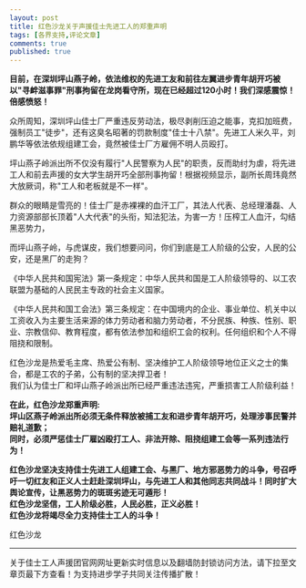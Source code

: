 ```yaml
---
layout: post
title: 红色沙龙关于声援佳士先进工人的郑重声明 
tags: [各界支持,评论文章]
comments: true
published: true
---
```



**目前，在深圳坪山燕子岭，依法维权的先进工友和前往左翼进步青年胡开巧被以"寻衅滋事罪"刑事拘留在龙岗看守所，现在已经超过120小时！我们深感震惊！倍感愤怒！**

众所周知，深圳坪山佳士厂严重违反劳动法，极尽剥削压迫之能事，克扣加班费，强制员工"徒步"，还有这臭名昭著的罚款制度"佳士十八禁"。先进工人米久平，刘鹏华等依法依规组建工会，竟然被佳士厂方雇佣不明人员殴打。

坪山燕子岭派出所不仅没有履行"人民警察为人民"的职责，反而助纣为虐，将先进工人和前去声援的女大学生胡开巧全部刑事拘留！根据视频显示，副所长周玮竟然大放厥词，称"工人和老板就是不一样"。

群众的眼睛是雪亮的！佳士厂是赤裸裸的血汗工厂，其法人代表、总经理潘磊、人力资源部部长顶着"人大代表"的头衔，知法犯法，为害一方！压榨工人血汗，勾结黑恶势力，

而坪山燕子岭，与虎谋皮，我们想要问问，你们到底是工人阶级的公安，人民的公安，还是黑厂的走狗？

《中华人民共和国宪法》第一条规定：中华人民共和国是工人阶级领导的、以工农联盟为基础的人民民主专政的社会主义国家。

《中华人民共和国工会法》第三条规定：在中国境内的企业、事业单位、机关中以工资收入为主要生活来源的体力劳动者和脑力劳动者，不分民族、种族、性别、职业、宗教信仰、教育程度，都有依法参加和组织工会的权利。任何组织和个人不得阻挠和限制。

红色沙龙是热爱毛主席、热爱公有制、坚决维护工人阶级领导地位正义之士的集合，都是工农的子弟，公有制的坚决捍卫者！\
我们认为佳士厂和坪山燕子岭派出所已经严重违法违宪，严重损害工人阶级利益！

**在此，红色沙龙郑重声明:**\
**坪山区燕子岭派出所必须无条件释放被捕工友和进步青年胡开巧，处理涉事民警并赔礼道歉；**\
**同时，必须严惩佳士厂雇凶殴打工人、非法开除、阻挠组建工会等一系列违法行为！**

**红色沙龙坚决支持佳士先进工人组建工会、与黑厂、地方邪恶势力的斗争，号召呼吁一切红友和正义人士赶赴深圳坪山，与先进工人和其他同志共同战斗！同时扩大舆论宣传，让黑恶势力的斑斑劣迹无可遁形！**\
**红色沙龙坚信，工人阶级必胜，人民必胜，正义必胜！**\
**红色沙龙将竭尽全力支持佳士工人的斗争！**

红色沙龙

---
关于佳士工人声援团官网网址更新实时信息以及翻墙防封锁访问方法，请下拉至文章页最下方查看！为支持进步学子共同关注传播扩散！
